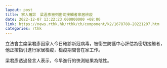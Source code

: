```yaml
---
layout: post
title: 家人確診　梁君彥被列密切接觸者家居檢疫
date: 2022-12-07 13:22:23.000000000 +08:00
link: https://news.rthk.hk/rthk/ch/component/k2/1678788-20221207.htm
categories: rthk
---
```


立法會主席梁君彥因家人今日確診新冠病毒，被衞生防護中心評估為密切接觸者，他正按指引進行家居檢疫，檢疫期間會在家工作。

梁君彥透過發言人表示，今早進行的快測結果為陰性。
